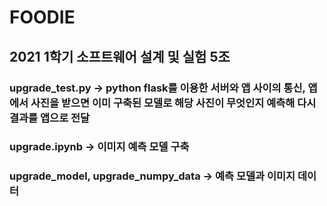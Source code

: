 # FOODIE
## 2021 1학기 소프트웨어 설계 및 실험 5조
### upgrade_test.py -> python flask를 이용한 서버와 앱 사이의 통신, 앱에서 사진을 받으면 이미 구축된 모델로 해당 사진이 무엇인지 예측해 다시 결과를 앱으로 전달
### upgrade.ipynb -> 이미지 예측 모델 구축
### upgrade_model, upgrade_numpy_data -> 예측 모델과 이미지 데이터
